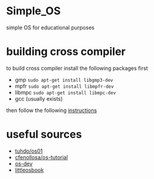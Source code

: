 # Simple_OS
simple OS for educational purposes 

# building cross compiler 

to build cross compiler install the following packages first 

- gmp    `sudo apt-get install libgmp3-dev`
- mpfr   `sudo apt-get install libmpfr-dev`
- libmpc `sudo apt-get install libmpc-dev`
- gcc (usually exists)

then follow the following [instructions](https://github.com/cfenollosa/os-tutorial/tree/master/11-kernel-crosscompiler)

# useful sources 
- [tuhdo/os01](https://github.com/tuhdo/os01)
- [cfenollosa/os-tutorial](https://github.com/cfenollosa/os-tutorial)
- [os-dev](http://www.cs.bham.ac.uk/~exr/lectures/opsys/10_11/lectures/os-dev.pdf)
- [littleosbook](https://littleosbook.github.io)
